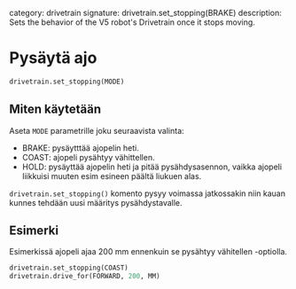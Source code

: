 category: drivetrain
signature: drivetrain.set_stopping(BRAKE)
description: Sets the behavior of the V5 robot's Drivetrain once it stops moving.  
# Pysäytä ajo

```python
drivetrain.set_stopping(MODE)
```

## Miten käytetään

Aseta `MODE` parametrille joku seuraavista valinta:

* BRAKE: pysäytttää ajopelin heti.
* COAST: ajopeli pysähtyy vähittellen.
* HOLD: pysäyttää ajopelin heti ja pitää pysähdysasennon, vaikka ajopeli liikkuisi muuten esim esineen päältä liukuen alas. 

 `drivetrain.set_stopping()` komento pysyy voimassa jatkossakin niin kauan kunnes tehdään uusi määritys pysähdystavalle.
 
## Esimerki

Esimerkissä ajopeli ajaa 200 mm ennenkuin se pysähtyy vähitellen -optiolla.


```python
drivetrain.set_stopping(COAST)
drivetrain.drive_for(FORWARD, 200, MM)
```
<advanced>
</advanced>

